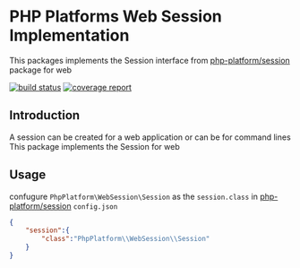 # PHP Platforms Web Session Implementation
This packages implements the Session interface from [php-platform/session](https://github.com/PHPPlatform/session) package for web 

[![build status](https://gitlab.com/php-platform/web-session/badges/master/build.svg)](https://gitlab.com/php-platform/web-session/commits/master) [![coverage report](https://gitlab.com/php-platform/web-session/badges/master/coverage.svg)](https://gitlab.com/php-platform/web-session/commits/master)


## Introduction

A session can be created for a web application or can be for command lines 
This package implements the Session for web

## Usage

confugure ``PhpPlatform\WebSession\Session`` as the `session.class` in [php-platform/session](https://github.com/PHPPlatform/session) `config.json`

```json
{
    "session":{
        "class":"PhpPlatform\\WebSession\\Session"
    }
}
```
